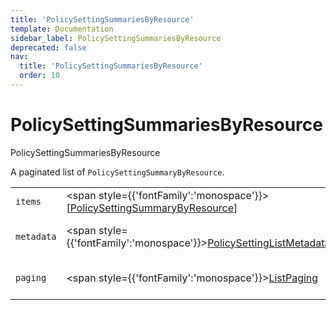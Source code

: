 ```yaml
---
title: 'PolicySettingSummariesByResource'
template: Documentation
sidebar_label: PolicySettingSummariesByResource
deprecated: false
nav:
  title: 'PolicySettingSummariesByResource'
  order: 10
---
```


# PolicySettingSummariesByResource

<div style={{'fontFamily':'monospace'}}><span style={{'fontSize':'1.5rem','fontWeight':500}}>PolicySettingSummariesByResource</span></div>



A paginated list of `PolicySettingSummaryByResource`.

| | | |
| -- | -- | -- |
| `items` | <span style={{'fontFamily':'monospace'}}>[<a href="/guardrails/docs/reference/graphql/object/PolicySettingSummaryByResource">PolicySettingSummaryByResource</a>]</span> | The `items` for this page of `PolicySettingSummariesByResource`. |
| `metadata` | <span style={{'fontFamily':'monospace'}}><a href="/guardrails/docs/reference/graphql/object/PolicySettingListMetadata">PolicySettingListMetadata</a></span> | List metadata information for the instance of `PolicySettingSummariesByResource`. |
| `paging` | <span style={{'fontFamily':'monospace'}}><a href="/guardrails/docs/reference/graphql/object/ListPaging">ListPaging</a></span> | The `paging` information for this page of `PolicySettingSummariesByResource`. |